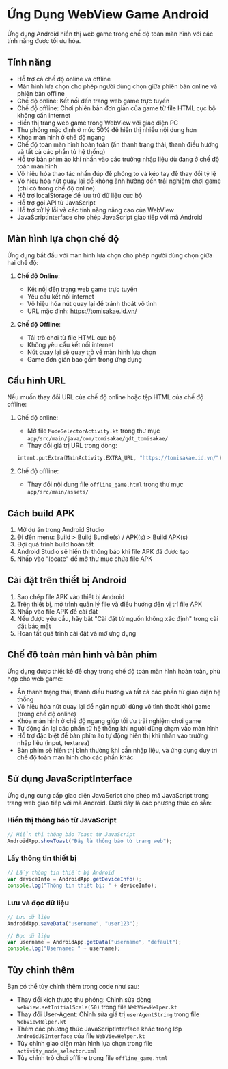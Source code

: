 # Ứng Dụng WebView Game Android

Ứng dụng Android hiển thị web game trong chế độ toàn màn hình với các tính năng được tối ưu hóa.

## Tính năng

- Hỗ trợ cả chế độ online và offline
- Màn hình lựa chọn cho phép người dùng chọn giữa phiên bản online và phiên bản offline
- Chế độ online: Kết nối đến trang web game trực tuyến
- Chế độ offline: Chơi phiên bản đơn giản của game từ file HTML cục bộ không cần internet
- Hiển thị trang web game trong WebView với giao diện PC
- Thu phóng mặc định ở mức 50% để hiển thị nhiều nội dung hơn
- Khóa màn hình ở chế độ ngang
- Chế độ toàn màn hình hoàn toàn (ẩn thanh trạng thái, thanh điều hướng và tất cả các phần tử hệ thống)
- Hỗ trợ bàn phím ảo khi nhấn vào các trường nhập liệu dù đang ở chế độ toàn màn hình
- Vô hiệu hóa thao tác nhấn đúp để phóng to và kéo tay để thay đổi tỷ lệ
- Vô hiệu hóa nút quay lại để không ảnh hưởng đến trải nghiệm chơi game (chỉ có trong chế độ online)
- Hỗ trợ localStorage để lưu trữ dữ liệu cục bộ
- Hỗ trợ gọi API từ JavaScript
- Hỗ trợ xử lý lỗi và các tính năng nâng cao của WebView
- JavaScriptInterface cho phép JavaScript giao tiếp với mã Android

## Màn hình lựa chọn chế độ

Ứng dụng bắt đầu với màn hình lựa chọn cho phép người dùng chọn giữa hai chế độ:

1. **Chế độ Online**:

   - Kết nối đến trang web game trực tuyến
   - Yêu cầu kết nối internet
   - Vô hiệu hóa nút quay lại để tránh thoát vô tình
   - URL mặc định: https://tomisakae.id.vn/

2. **Chế độ Offline**:
   - Tải trò chơi từ file HTML cục bộ
   - Không yêu cầu kết nối internet
   - Nút quay lại sẽ quay trở về màn hình lựa chọn
   - Game đơn giản bao gồm trong ứng dụng

## Cấu hình URL

Nếu muốn thay đổi URL của chế độ online hoặc tệp HTML của chế độ offline:

1. Chế độ online:

   - Mở file `ModeSelectorActivity.kt` trong thư mục `app/src/main/java/com/tomisakae/gdt_tomisakae/`
   - Thay đổi giá trị URL trong dòng:

   ```kotlin
   intent.putExtra(MainActivity.EXTRA_URL, "https://tomisakae.id.vn/")
   ```

2. Chế độ offline:
   - Thay đổi nội dung file `offline_game.html` trong thư mục `app/src/main/assets/`

## Cách build APK

1. Mở dự án trong Android Studio
2. Đi đến menu: Build > Build Bundle(s) / APK(s) > Build APK(s)
3. Đợi quá trình build hoàn tất
4. Android Studio sẽ hiển thị thông báo khi file APK đã được tạo
5. Nhấp vào "locate" để mở thư mục chứa file APK

## Cài đặt trên thiết bị Android

1. Sao chép file APK vào thiết bị Android
2. Trên thiết bị, mở trình quản lý file và điều hướng đến vị trí file APK
3. Nhấp vào file APK để cài đặt
4. Nếu được yêu cầu, hãy bật "Cài đặt từ nguồn không xác định" trong cài đặt bảo mật
5. Hoàn tất quá trình cài đặt và mở ứng dụng

## Chế độ toàn màn hình và bàn phím

Ứng dụng được thiết kế để chạy trong chế độ toàn màn hình hoàn toàn, phù hợp cho web game:

- Ẩn thanh trạng thái, thanh điều hướng và tất cả các phần tử giao diện hệ thống
- Vô hiệu hóa nút quay lại để ngăn người dùng vô tình thoát khỏi game (trong chế độ online)
- Khóa màn hình ở chế độ ngang giúp tối ưu trải nghiệm chơi game
- Tự động ẩn lại các phần tử hệ thống khi người dùng chạm vào màn hình
- Hỗ trợ đặc biệt để bàn phím ảo tự động hiển thị khi nhấn vào trường nhập liệu (input, textarea)
- Bàn phím sẽ hiển thị bình thường khi cần nhập liệu, và ứng dụng duy trì chế độ toàn màn hình cho các phần khác

## Sử dụng JavaScriptInterface

Ứng dụng cung cấp giao diện JavaScript cho phép mã JavaScript trong trang web giao tiếp với mã Android. Dưới đây là các phương thức có sẵn:

### Hiển thị thông báo từ JavaScript

```javascript
// Hiển thị thông báo Toast từ JavaScript
AndroidApp.showToast("Đây là thông báo từ trang web");
```

### Lấy thông tin thiết bị

```javascript
// Lấy thông tin thiết bị Android
var deviceInfo = AndroidApp.getDeviceInfo();
console.log("Thông tin thiết bị: " + deviceInfo);
```

### Lưu và đọc dữ liệu

```javascript
// Lưu dữ liệu
AndroidApp.saveData("username", "user123");

// Đọc dữ liệu
var username = AndroidApp.getData("username", "default");
console.log("Username: " + username);
```

## Tùy chỉnh thêm

Bạn có thể tùy chỉnh thêm trong code như sau:

- Thay đổi kích thước thu phóng: Chỉnh sửa dòng `webView.setInitialScale(50)` trong file `WebViewHelper.kt`
- Thay đổi User-Agent: Chỉnh sửa giá trị `userAgentString` trong file `WebViewHelper.kt`
- Thêm các phương thức JavaScriptInterface khác trong lớp `AndroidJSInterface` của file `WebViewHelper.kt`
- Tùy chỉnh giao diện màn hình lựa chọn trong file `activity_mode_selector.xml`
- Tùy chỉnh trò chơi offline trong file `offline_game.html`
